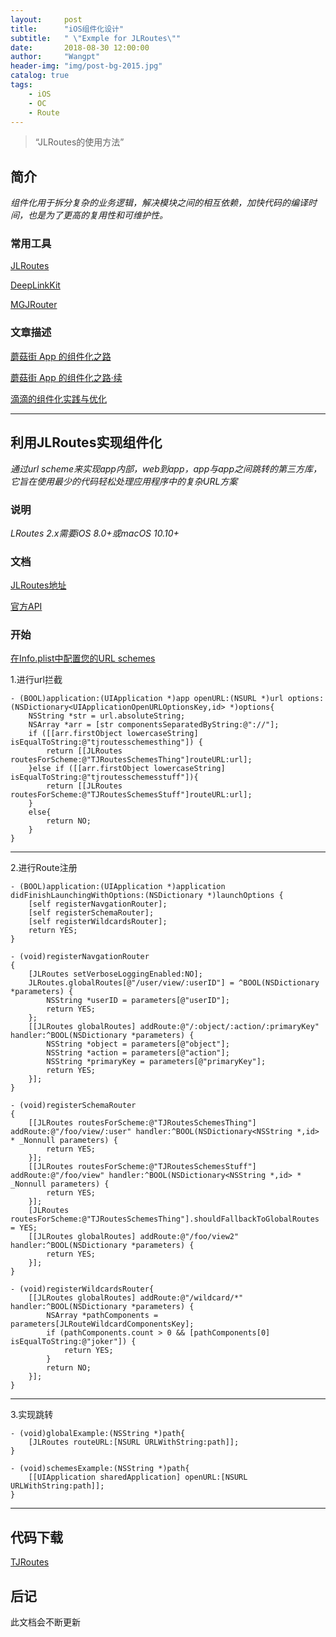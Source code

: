 ```yaml
---
layout:     post
title:      "iOS组件化设计"
subtitle:   " \"Exmple for JLRoutes\""
date:       2018-08-30 12:00:00
author:     "Wangpt"
header-img: "img/post-bg-2015.jpg"
catalog: true
tags:
    - iOS
    - OC   
    - Route
---
```


> “JLRoutes的使用方法”


## 简介
*组件化用于拆分复杂的业务逻辑，解决模块之间的相互依赖，加快代码的编译时间，也是为了更高的复用性和可维护性。*

### 常用工具
[JLRoutes](https://github.com/joeldev/JLRoutes)

[DeepLinkKit](https://github.com/button/DeepLinkKit)

[MGJRouter](https://github.com/meili/MGJRouter)

### 文章描述
[蘑菇街 App 的组件化之路](https://www.jianshu.com/p/cdf94a963c27)

[蘑菇街 App 的组件化之路·续](https://blog.csdn.net/daiyelang/article/details/51648004)

[滴滴的组件化实践与优化](http://www.infoq.com/cn/articles/xiaojukeji-component-practice-and-optimization)

---

## 利用JLRoutes实现组件化
*通过url scheme来实现app内部，web到app，app与app之间跳转的第三方库，它旨在使用最少的代码轻松处理应用程序中的复杂URL方案*

### 说明
*LRoutes 2.x需要iOS 8.0+或macOS 10.10+*
### 文档
[JLRoutes地址](https://github.com/joeldev/JLRoutes)

[官方API](http://cocoadocs.org/docsets/JLRoutes/2.0.5/)
### 开始
[在Info.plist中配置您的URL schemes](https://developer.apple.com/library/archive/documentation/iPhone/Conceptual/iPhoneOSProgrammingGuide/Inter-AppCommunication/Inter-AppCommunication.html#//apple_ref/doc/uid/TP40007072-CH6-SW2)

1.进行url拦截

``` objc
- (BOOL)application:(UIApplication *)app openURL:(NSURL *)url options:(NSDictionary<UIApplicationOpenURLOptionsKey,id> *)options{
    NSString *str = url.absoluteString;
    NSArray *arr = [str componentsSeparatedByString:@"://"];
    if ([[arr.firstObject lowercaseString] isEqualToString:@"tjroutesschemesthing"]) {
        return [[JLRoutes routesForScheme:@"TJRoutesSchemesThing"]routeURL:url];
    }else if ([[arr.firstObject lowercaseString] isEqualToString:@"tjroutesschemesstuff"]){
        return [[JLRoutes routesForScheme:@"TJRoutesSchemesStuff"]routeURL:url];
    }
    else{
        return NO;
    }
}

```
---
2.进行Route注册

``` objc
- (BOOL)application:(UIApplication *)application didFinishLaunchingWithOptions:(NSDictionary *)launchOptions {
    [self registerNavgationRouter];
    [self registerSchemaRouter];
    [self registerWildcardsRouter];
    return YES;
}

- (void)registerNavgationRouter
{
    [JLRoutes setVerboseLoggingEnabled:NO];
    JLRoutes.globalRoutes[@"/user/view/:userID"] = ^BOOL(NSDictionary *parameters) {
        NSString *userID = parameters[@"userID"];
        return YES;
    };
    [[JLRoutes globalRoutes] addRoute:@"/:object/:action/:primaryKey" handler:^BOOL(NSDictionary *parameters) {
        NSString *object = parameters[@"object"];
        NSString *action = parameters[@"action"];
        NSString *primaryKey = parameters[@"primaryKey"];
        return YES;
    }];
}

- (void)registerSchemaRouter
{
    [[JLRoutes routesForScheme:@"TJRoutesSchemesThing"] addRoute:@"/foo/view/:user" handler:^BOOL(NSDictionary<NSString *,id> * _Nonnull parameters) {
        return YES;
    }];
    [[JLRoutes routesForScheme:@"TJRoutesSchemesStuff"] addRoute:@"/foo/view" handler:^BOOL(NSDictionary<NSString *,id> * _Nonnull parameters) {
        return YES;
    }];
    [JLRoutes routesForScheme:@"TJRoutesSchemesThing"].shouldFallbackToGlobalRoutes = YES;
    [[JLRoutes globalRoutes] addRoute:@"/foo/view2" handler:^BOOL(NSDictionary *parameters) {
        return YES;
    }];
}

- (void)registerWildcardsRouter{
    [[JLRoutes globalRoutes] addRoute:@"/wildcard/*" handler:^BOOL(NSDictionary *parameters) {
        NSArray *pathComponents = parameters[JLRouteWildcardComponentsKey];
        if (pathComponents.count > 0 && [pathComponents[0] isEqualToString:@"joker"]) {
            return YES;
        }
        return NO;
    }];
}
```
---
3.实现跳转

``` objc
- (void)globalExample:(NSString *)path{
    [JLRoutes routeURL:[NSURL URLWithString:path]];
}

- (void)schemesExample:(NSString *)path{
    [[UIApplication sharedApplication] openURL:[NSURL URLWithString:path]];
}
```
---
## 代码下载
[TJRoutes](https://github.com/wangpt/TJRoutes)
## 后记

此文档会不断更新
